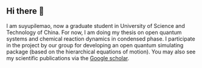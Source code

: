 ## Hi there 👋 

I am suyupilemao, now a graduate student in University of Science and Technology of China. For now, I am doing my thesis on open quantum systems and chemical reaction dynamics in condensed phase. I participate in the project by our group for developing an open quantum simulating package (based on the hierarchical equations of motion). You may also see my scientific publications via the [Google scholar](holar.google.com/citations?view_op=new_articles&hl=zh-TW&imq=Yu+Su#).

<!--
**suyupilemao/suyupilemao** is a ✨ _special_ ✨ repository because its `README.md` (this file) appears on your GitHub profile.

Here are some ideas to get you started:

- 🔭 I’m currently working on ...
- 🌱 I’m currently learning ...
- 👯 I’m looking to collaborate on ...
- 🤔 I’m looking for help with ...
- 💬 Ask me about ...
- 📫 How to reach me: ...
- 😄 Pronouns: ...
- ⚡ Fun fact: ...
-->
